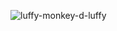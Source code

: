 
![luffy-monkey-d-luffy](https://user-images.githubusercontent.com/28218106/175168962-343a2212-fc3c-4de0-b5ad-82e81fca95d4.gif)


<!---
kiranHR/kiranHR is a ✨ special ✨ repository because its `README.md` (this file) appears on your GitHub profile.
You can click the Preview link to take a look at your changes.
--->
